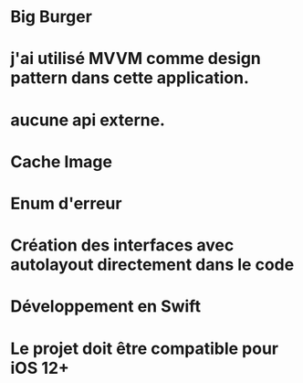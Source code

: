 # Big Burger
# j'ai utilisé MVVM comme design pattern dans cette application.
# aucune api externe.
# Cache Image
# Enum d'erreur
# Création des interfaces avec autolayout directement dans le code
# Développement en Swift
# Le projet doit être compatible pour iOS 12+
